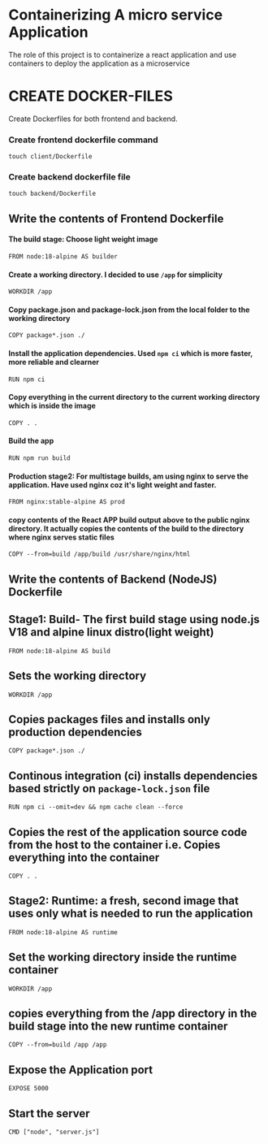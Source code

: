 
# **Containerizing A micro service Application**

The role of this project is to containerize a react application and use containers to deploy the application as a microservice

# CREATE DOCKER-FILES 
Create Dockerfiles for both frontend and backend. 
### Create frontend dockerfile command 
`touch client/Dockerfile`

### Create backend dockerfile file
`touch backend/Dockerfile`

## **Write the contents of Frontend Dockerfile**
#### The build stage: Choose light weight image
`FROM node:18-alpine AS builder`

#### Create a working directory. I decided to use `/app` for simplicity
`WORKDIR /app`

#### Copy package.json and package-lock.json from the local folder to the working directory
`COPY package*.json ./`

#### Install the application dependencies. Used `npm ci` which is more faster, more reliable and clearner
`RUN npm ci`

#### Copy everything in the current directory to the current working directory which is inside the image
`COPY . .`

#### Build the app
`RUN npm run build`

#### Production stage2: For multistage builds, am using nginx to serve the application. Have used nginx coz it's light weight and faster. 

`FROM nginx:stable-alpine AS prod`

#### copy contents of the React APP build output above to the public nginx directory. It actually copies the contents of the build to the directory where nginx serves static files

`COPY --from=build /app/build /usr/share/nginx/html`


 ## **Write the contents of Backend (NodeJS) Dockerfile**
 ## Stage1: Build- The first build stage using node.js V18 and alpine linux distro(light weight)

 `FROM node:18-alpine AS build`


## Sets the working directory

`WORKDIR /app`

## Copies packages files and installs only production dependencies

`COPY package*.json ./`

## Continous integration (ci) installs dependencies based strictly on `package-lock.json` file

`RUN npm ci --omit=dev && npm cache clean --force`

## Copies the rest of the application source code from the host to the container i.e. Copies everything into the container
`COPY . .`

## Stage2: Runtime: a fresh, second image that uses only what is needed to run the application

`FROM node:18-alpine AS runtime`

## Set the working directory inside the runtime container

`WORKDIR /app`

## copies everything from the /app directory in the build stage into the new runtime container

`COPY --from=build /app /app`

## Expose the Application port
`EXPOSE 5000`

## Start the server
`CMD ["node", "server.js"]`